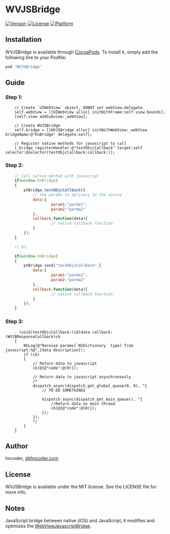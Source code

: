 # WVJSBridge

<!--[![CI Status](http://img.shields.io/travis/Michael Waterfall/WVJSBridge.svg?style=flat)](https://travis-ci.org/Michael Waterfall/WVJSBridge)-->
[![Version](https://img.shields.io/cocoapods/v/WVJSBridge.svg?style=flat)](http://cocoapods.org/pods/WVJSBridge)
[![License](https://img.shields.io/cocoapods/l/WVJSBridge.svg?style=flat)](http://cocoapods.org/pods/WVJSBridge)
[![Platform](https://img.shields.io/cocoapods/p/WVJSBridge.svg?style=flat)](http://cocoapods.org/pods/WVJSBridge)

## Installation

WVJSBridge is available through [CocoaPods](http://cocoapods.org). To install
it, simply add the following line to your Podfile:

```ruby
pod "WVJSBridge"
```

## Guide

### Step 1: 

```obj-c
    // Create `UIWebView` object, DONOT set webView.delegate.
    self.webView = [[UIWebView alloc] initWithFrame:self.view.bounds];
    [self.view addSubview:_webView];

    // Create WVJSBridge
    self.bridge = [[WVJSBridge alloc] initWithWebView:_webView bridgeName:@"hnBridge" delegate:self];

    // Register native methods for javascript to call
    [_bridge registerHandler:@"testObjcCallback" target:self selector:@selector(testObjcCallback:callback:)];
```

### Step 2:

```javascript
	// Call native method with javascript
    if(window.hnBridge)
    {
        ptBridge.testObjcCallback({
            // the params to delivery to the native
            data:{
                    param1:"parma1",
                    param2:"parma2"
            },
            callback:function(data){
                    // native callback function
            }
        });
    }

  	// Or:

    if(window.hnBridge)
    {
        ptBridge.send("testObjcCallback",{
            data:{
                    param1:"parma1",
                    param2:"parma2"
            },
            callback:function(data){
                    // native callback function
            }
        });
    }
```

### Step 3:
   
```obj-c 
    - (void)testObjcCallback:(id)data callback:(WVJBResponseCallback)cb
    {
        NSLog(@"Receive params(`NSDictionary` type) from javascript:%@",[data description]);
        if (cb)
        {
            // Return data to javascript
            cb(@{@"code":@(0)});

            // Return data to javascript asynchronously
            /*
            dispatch_async(dispatch_get_global_queue(0, 0), ^{
                // TO DO SOMETHINGS

                dispatch_async(dispatch_get_main_queue(), ^{
                    //Return data on main thread
                    cb(@{@"code":@(0)});
                });
            });
            */
        }
    }
```

## Author

hncoder, i@hncoder.com


## License

WVJSBridge is available under the MIT license. See the LICENSE file for more info.


## Notes

JavaScript bridge between native (iOS) and JavaScript, it modifies and optimizes the [WebViewJavascriptBridge](https://github.com/marcuswestin/WebViewJavascriptBridge).

